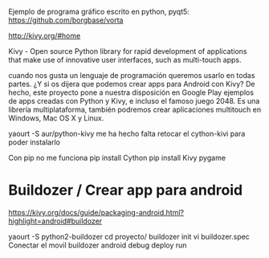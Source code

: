 Ejemplo de programa gráfico escrito en python, pyqt5: https://github.com/borgbase/vorta


http://kivy.org/#home

Kivy - Open source Python library for rapid development of applications
that make use of innovative user interfaces, such as multi-touch apps.

cuando nos gusta un lenguaje de programación queremos usarlo en todas partes. ¿Y si os dijera que podemos crear apps para Android con Kivy? De hecho, este proyecto pone a nuestra disposición en Google Play ejemplos de apps creadas con Python y Kivy, e incluso el famoso juego 2048. Es una librería multiplataforma, también podremos crear aplicaciones multitouch en Windows, Mac OS X y Linux.


yaourt -S aur/python-kivy
  me ha hecho falta retocar el cython-kivi para poder instalarlo

Con pip no me funciona
pip install Cython
pip install Kivy pygame

# Buildozer / Crear app para android
https://kivy.org/docs/guide/packaging-android.html?highlight=android#buildozer

yaourt -S python2-buildozer
cd proyecto/
buildozer init
vi buildozer.spec
Conectar el movil
buildozer android debug deploy run

